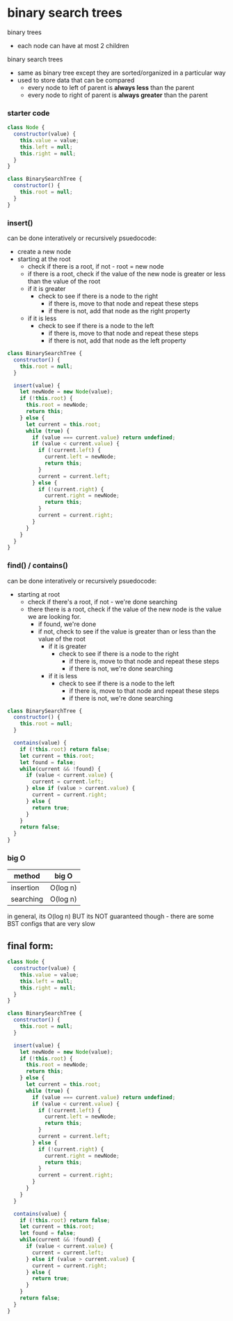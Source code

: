 # binary search trees

binary trees
- each node can have at most 2 children

binary search trees
- same as binary tree except they are sorted/organized in a particular way
- used to store data that can be compared
  - every node to left of parent is **always less** than the parent
  - every node to right of parent is **always greater** than the parent

### starter code
```js
class Node {
  constructor(value) {
    this.value = value;
    this.left = null;
    this.right = null;
  }
}

class BinarySearchTree {
  constructor() {
    this.root = null;
  }
}
```

### insert()
can be done interatively or recursively
psuedocode:
- create a new node
- starting at the root
  - check if there is a root, if not - root = new node
  - if there is a root, check if the value of the new node is greater or less than the value of the root
  - if it is greater
    - check to see if there is a node to the right
      - if there is, move to that node and repeat these steps
      - if there is not, add that node as the right property
  - if it is less
    - check to see if there is a node to the left
      - if there is, move to that node and repeat these steps
      - if there is not, add that node as the left property
```js
class BinarySearchTree {
  constructor() {
    this.root = null;
  }

  insert(value) {
    let newNode = new Node(value);
    if (!this.root) {
      this.root = newNode;
      return this;
    } else {
      let current = this.root;
      while (true) {
        if (value === current.value) return undefined;
        if (value < current.value) {
          if (!current.left) {
            current.left = newNode;
            return this;
          }
          current = current.left;
        } else {
          if (!current.right) {
            current.right = newNode;
            return this;
          }
          current = current.right;
        }
      }
    }
  }
}
```

### find() / contains()
can be done interatively or recursively
psuedocode:
- starting at root
  - check if there's a root, if not - we're done searching
  - there there is a root, check if the value of the new node is the value we are looking for.
    - if found, we're done
    - if not, check to see if the value is greater than or less than the value of the root
      - if it is greater
        - check to see if there is a node to the right
          - if there is, move to that node and repeat these steps
          - if there is not, we're done searching
      - if it is less
        - check to see if there is a node to the left
          - if there is, move to that node and repeat these steps
          - if there is not, we're done searching
```js
class BinarySearchTree {
  constructor() {
    this.root = null;
  }

  contains(value) {
    if (!this.root) return false;
    let current = this.root;
    let found = false;
    while(current && !found) {
      if (value < current.value) {
        current = current.left;
      } else if (value > current.value) {
        current = current.right;
      } else {
        return true;
      }
    }
    return false;
  }
}
```

### big O
method    | big O
----------|-------
insertion | O(log n)
searching | O(log n)

in general, its O(log n) BUT its NOT guaranteed though - there are some BST configs that are very slow

## final form:
```js
class Node {
  constructor(value) {
    this.value = value;
    this.left = null;
    this.right = null;
  }
}

class BinarySearchTree {
  constructor() {
    this.root = null;
  }

  insert(value) {
    let newNode = new Node(value);
    if (!this.root) {
      this.root = newNode;
      return this;
    } else {
      let current = this.root;
      while (true) {
        if (value === current.value) return undefined;
        if (value < current.value) {
          if (!current.left) {
            current.left = newNode;
            return this;
          }
          current = current.left;
        } else {
          if (!current.right) {
            current.right = newNode;
            return this;
          }
          current = current.right;
        }
      }
    }
  }

  contains(value) {
    if (!this.root) return false;
    let current = this.root;
    let found = false;
    while(current && !found) {
      if (value < current.value) {
        current = current.left;
      } else if (value > current.value) {
        current = current.right;
      } else {
        return true;
      }
    }
    return false;
  }
}
```

























